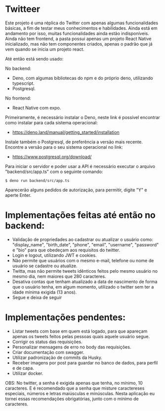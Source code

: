 # Twitteer
Este projeto é uma réplica do Twitter com apenas algumas funcionalidades básicas, a fim de testar meus conhecimentos e habilidades.
Ainda está em andamento por isso, muitas funcionalidades ainda estão indisponíveis.
Ainda não tem frontend, a pasta possui apenas um projeto React Native inicializado, mas não tem componentes criados, apenas o padrão que já vem quando se inicia um projeto react.

Até então está sendo usado:

No backend:

- Deno, com algumas bibliotecas do npm e do próprio deno, utilizando typescript.
- Postgresql.

No frontend:

- React Native com expo.

Primeiramente, é necessário instalar o Deno, neste link é possível encontrar como instalar para cada sistema operacional:
- https://deno.land/manual/getting_started/installation

Instale também o Postgresql, de preferência a versão mais recente. Encontre a versão para o seu sistema operacional no link:
- https://www.postgresql.org/download/

Para iniciar o servidor e poder usar a API é necessário executar o arquivo "backend/src/app.ts" com o seguinte comando:
 
```
$ deno run backend/src/app.ts
```
Aparecerão alguns pedidos de autorização, para permitir, digite "Y" e aperte Enter.

# Implementações feitas até então no backend:

- Validação de propriedades ao cadastrar ou atualizar o usuário como: "display_name", "birth_date", "phone", "email", "username", "password" e "bio" para que obedeçam aos requisitos do twitter.
- Login e logout, utilizando JWT e cookies.
- Não permite que usuários com o mesmo e-mail, telefone ou nome de usuário se cadastre ou atualize.
- Twitta, mas não permite tweets idênticos feitos pelo mesmo usuário no mesmo dia, nem maiores que 280 caracteres.
- Desativa contas que tenham atualizado a data de nascimento de forma que o usuário tenha, em algum momento, utilizado o twitter sem ter a idade mínima exigida (13 anos).
- Segue e deixa de seguir

# Implementações pendentes:

- Listar tweets com base em quem está logado, para que apareçam apenas os tweets feitos pelas pessoas quais aquele usuário segue.
- Corrigir os status das requisições.
- Personalizar mensagens de erro no body das requisições.
- Criar documentação com swagger.
- Utilizar padronização de commits da Husky.
- Receber imagens por post para guardar no banco de dados, para perfil e de capa.
- Utilizar docker.

OBS: No twitter, a senha é exigida apenas que tenha, no mínimo, 10 caracteres. E é recomendado que a senha que misture caractereses especiais, números e letras maiúsculas e minúsculas. Nesta aplicação eu tornei essas recomendações obrigatórias, junto com o mínimo de caracteres.
